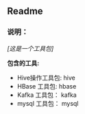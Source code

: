## Readme
### 说明：
*\[这是一个工具包\]*

**包含的工具:**
- Hive操作工具包:    hive
- HBase 工具包:    hbase
- Kafka 工具包：    kafka
- mysql 工具包：    mysql